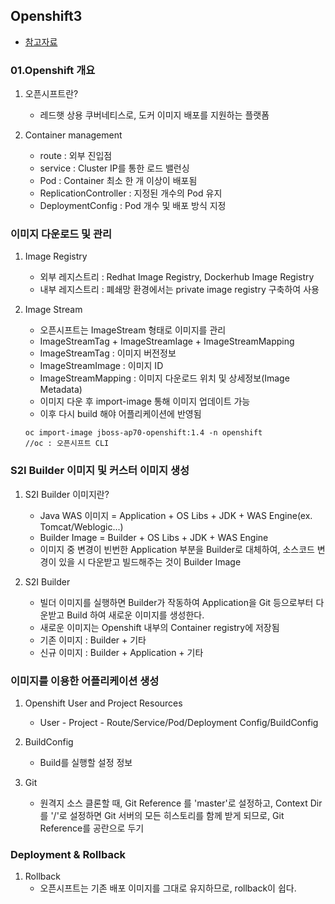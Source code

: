 ## Openshift3
* [참고자료](http://wiki.rockplace.co.kr/pages/viewpage.action?pageId=3214426)

### 01.Openshift 개요
1. 오픈시프트란?
    - 레드햇 상용 쿠버네티스로, 도커 이미지 배포를 지원하는 플랫폼

2. Container management
    - route : 외부 진입점
    - service : Cluster IP를 통한 로드 밸런싱
    - Pod : Container 최소 한 개 이상이 배포됨
    - ReplicationController : 지정된 개수의 Pod 유지
    - DeploymentConfig : Pod 개수 및 배포 방식 지정

### 이미지 다운로드 및 관리
1. Image Registry
    - 외부 레지스트리 : Redhat Image Registry, Dockerhub Image Registry
    - 내부 레지스트리 : 폐쇄망 환경에서는 private image registry 구축하여 사용

2. Image Stream
    - 오픈시프트는 ImageStream 형태로 이미지를 관리
    - ImageStreamTag + ImageStreamIage + ImageStreamMapping
    - ImageStreamTag : 이미지 버전정보
    - ImageStreamImage : 이미지 ID
    - ImageStreamMapping : 이미지 다운로드 위치 및 상세정보(Image Metadata)
    - 이미지 다운 후 import-image 통해 이미지 업데이트 가능
    - 이후 다시 build 해야 어플리케이션에 반영됨
    ```
    oc import-image jboss-ap70-openshift:1.4 -n openshift
    //oc : 오픈시프트 CLI
    ```

### S2I Builder 이미지 및 커스터 이미지 생성
1. S2I Builder 이미지란?
    - Java WAS 이미지 = Application + OS Libs + JDK + WAS Engine(ex. Tomcat/Weblogic...)
    - Builder Image = Builder + OS Libs + JDK + WAS Engine
    - 이미지 중 변경이 빈번한 Application 부분을 Builder로 대체하여, 소스코드 변경이 있을 시 다운받고 빌드해주는 것이 Builder Image

2. S2I Builder
    - 빌더 이미지를 실행하면 Builder가 작동하여 Application을 Git 등으로부터 다운받고 Build 하여 새로운 이미지를 생성한다. 
    - 새로운 이미지는 Openshift 내부의 Container registry에 저장됨
    - 기존 이미지 : Builder + 기타 
    - 신규 이미지 : Builder + Application + 기타

### 이미지를 이용한 어플리케이션 생성
1. Openshift User and Project Resources
    - User - Project - Route/Service/Pod/Deployment Config/BuildConfig

2. BuildConfig
    - Build를 실행할 설정 정보

3. Git
    - 원격지 소스 클론할 때, Git Reference 를 'master'로 설정하고, Context Dir를 '/'로 설정하면 Git 서버의 모든 히스토리를 함께 받게 되므로, Git Reference를 공란으로 두기

### Deployment & Rollback
1. Rollback
    - 오픈시프트는 기존 배포 이미지를 그대로 유지하므로, rollback이 쉽다.